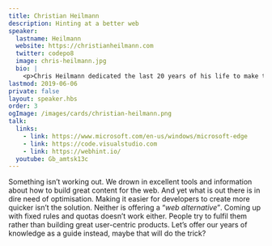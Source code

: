 ```yaml
---
title: Christian Heilmann
description: Hinting at a better web
speaker:
  lastname: Heilmann
  website: https://christianheilmann.com
  twitter: codepo8
  image: chris-heilmann.jpg
  bio: |
    <p>Chris Heilmann dedicated the last 20 years of his life to make the web work and thrive. As a lead developer on some of the largest web products he learned that knowledge is not enough without teamwork and good handover. He dedicated most of his time since on educating, writing and sharing, presenting on average at 30 conferences a year. He strives to make code and coders work efficiently. He is the author of several JavaScript books and the <a href="http://developer-evangelism.com">Developer Evangelism handbook</a>. He is currently a Senior Program Manager in Microsoft and spends a lot of time pondering how machine learning and AI can aid humans and replace jobs we’re too important to do.</p>
lastmod: 2019-06-06
private: false
layout: speaker.hbs
order: 3
ogImage: /images/cards/christian-heilmann.png
talk:
  links:
    - link: https://www.microsoft.com/en-us/windows/microsoft-edge
    - link: https://code.visualstudio.com
    - link: https://webhint.io/
  youtube: Gb_amtsk13c
---
```

Something isn’t working out. We drown in excellent tools and information about how to build great content for the web. And yet what is out there is in dire need of optimisation. Making it easier for developers to create more quicker isn’t the solution. Neither is offering a <q>_web alternative_</q>. Coming up with fixed rules and quotas doesn’t work either. People try to fulfil them rather than building great user-centric products. Let’s offer our years of knowledge as a guide instead, maybe that will do the trick?
